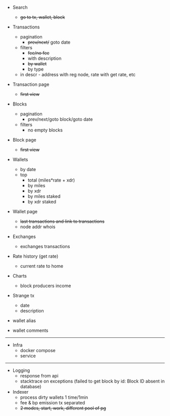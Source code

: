* Search
  - ~~go to tx, wallet, block~~

* Transactions
  - pagination
    - ~~prev/next/~~ goto date
  - filters
    - ~~fee/no fee~~
    - with description
    - ~~by wallet~~
    - by type
  - in descr - address with reg node, rate with get rate, etc
* Transaction page
  - ~~first view~~
* Blocks
  - pagination
    - prev/next/goto block/goto date
  - filters
    - no empty blocks
* Block page
  - ~~first view~~
* Wallets
  - by date
  - top
    - total (miles*rate + xdr)
    - by miles
    - by xdr
    - by miles staked
    - by xdr staked
* Wallet page
  - ~~last transactions and link to transactions~~
  - node addr whois
* Exchanges
  - exchanges transactions
* Rate history (get rate)
  - current rate to home
* Charts
  - block producers income
* Strange tx
  - date
  - description
* wallet alias
* wallet comments
----
* Infra
  - docker compose
  - service
----
* Logging
  - response from api
  - stacktrace on exceptions (failed to get block by id: Block ID absent in database)
* Indexer
  - process dirty wallets 1 time/1min
  - fee & bp emission tx separated
  - ~~2 modes, start, work, different pool of pg~~